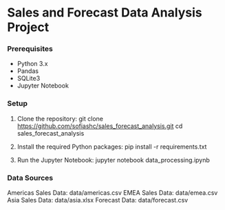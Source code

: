 # Sales and Forecast Data Analysis Project

### Prerequisites
- Python 3.x
- Pandas
- SQLite3
- Jupyter Notebook

### Setup

1. Clone the repository:
git clone https://github.com/sofiashc/sales_forecast_analysis.git
cd sales_forecast_analysis

2. Install the required Python packages:
pip install -r requirements.txt

3. Run the Jupyter Notebook:
jupyter notebook data_processing.ipynb

### Data Sources
Americas Sales Data: data/americas.csv
EMEA Sales Data: data/emea.csv
Asia Sales Data: data/asia.xlsx
Forecast Data: data/forecast.csv
